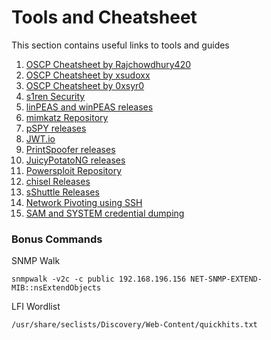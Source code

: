 # Tools and Cheatsheet

This section contains useful links to tools and guides

1. [OSCP Cheatsheet by Rajchowdhury420](https://github.com/Rajchowdhury420/OSCP-CheatSheet)
2. [OSCP Cheatsheet by xsudoxx](https://github.com/xsudoxx/OSCP)
3. [OSCP Cheatsheet by 0xsyr0](https://github.com/0xsyr0/oscp)
4. [s1ren Security](https://sirensecurity.io/blog/)
5. [linPEAS and winPEAS releases](https://github.com/carlospolop/PEASS-ng/releases)
6. [mimkatz Repository](https://github.com/ParrotSec/mimikatz)
7. [pSPY releases](https://github.com/DominicBreuker/pspy/releases)
8. [JWT.io](https://jwt.io/)
9. [PrintSpoofer releases](https://github.com/itm4n/PrintSpoofer/releases)
10. [JuicyPotatoNG releases](https://github.com/antonioCoco/JuicyPotatoNG/releases)
11. [Powersploit Repository](https://github.com/PowerShellMafia/PowerSploit)
12. [chisel Releases](https://github.com/jpillora/chisel/releases)
13. [sShuttle Releases](https://github.com/sshuttle/sshuttle/releases)
14. [Network Pivoting using SSH](https://bryanleong98.medium.com/network-pivoting-using-ssh-return-reverse-shell-from-internal-network-machine-f1c5043b2d86)
15. [SAM and SYSTEM credential dumping](https://www.hackingarticles.in/credential-dumping-sam/)

### Bonus Commands

SNMP Walk

`snmpwalk -v2c -c public 192.168.196.156 NET-SNMP-EXTEND-MIB::nsExtendObjects`

LFI Wordlist

`/usr/share/seclists/Discovery/Web-Content/quickhits.txt`
